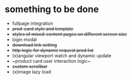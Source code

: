 # something to be done

* fullpage integration
* ~~prod-card style and template~~
* ~~styles of mixed-content pages on different screen size~~
* login modal
* ~~download link setting~~
* ~~http logic for dynamic request prod list~~
* (x)angular viewport watch and dynamic update
* ~product card user interaction logic~
* ~~custom scrollbar~~
* (x)image lazy load
